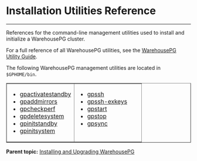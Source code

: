# Installation Utilities Reference
---

References for the command-line management utilities used to install and initialize a WarehousePG cluster.

For a full reference of all WarehousePG utilities, see the [WarehousePG Utility Guide](../utility_guide/).

The following WarehousePG management utilities are located in `$GPHOME/bin`.

<table cellpadding="4" cellspacing="0" summary="" id="topic1__jn163810" border="1" class="simpletable"><col style="width:50%" /><col style="width:50%" /><thead></thead><tbody><tr class="strow">
<td style="vertical-align:top;" class="stentry">
<ul class="ul" id="topic1__ul_vsx_zwn_r4">
<li class="li">
<a class="xref" href="../utility_guide/ref/gpactivatestandby.html">gpactivatestandby</a>
</li>
<li class="li"><a class="xref" href="../utility_guide/ref/gpaddmirrors.html">gpaddmirrors</a>
</li>
<li class="li"><a class="xref" href="../utility_guide/ref/gpcheckperf.html">gpcheckperf</a>
</li>
<li class="li"><a class="xref" href="../utility_guide/ref/gpdeletesystem.html">gpdeletesystem</a>
</li>
<li class="li"><a class="xref" href="../utility_guide/ref/gpinitstandby.html">gpinitstandby</a>
</li>
<li class="li"><a class="xref" href="../utility_guide/ref/gpinitsystem.html">gpinitsystem</a>
</li>
</ul>
</td>
<td style="vertical-align:top;" class="stentry">
<ul class="ul" id="topic1__ul_zy5_fxn_r4">

<li class="li"><a class="xref" href="../utility_guide/ref/gpssh.html">gpssh</a>
</li>
<li class="li"><a class="xref" href="../utility_guide/ref/gpssh-exkeys.html">gpssh-exkeys</a>
</li>
<li class="li"><a class="xref" href="../utility_guide/ref/gpstart.html">gpstart</a>
</li>
<li class="li"><a class="xref" href="../utility_guide/ref/gpstop.html">gpstop</a>
</li>
<li class="li"><a class="xref" href="../utility_guide/ref/gpsync.html">gpsync</a>
</li>
</ul>
</td>
</tr>
</tbody></table>

**Parent topic:** [Installing and Upgrading WarehousePG](install_guide/)

